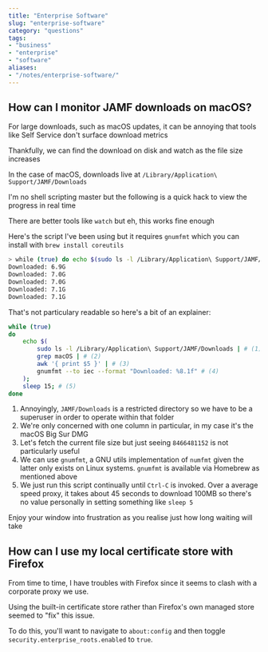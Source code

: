 ```yaml
---
title: "Enterprise Software"
slug: "enterprise-software"
category: "questions"
tags:
- "business"
- "enterprise"
- "software"
aliases:
- "/notes/enterprise-software/"
---
```


## How can I monitor JAMF downloads on macOS?

For large downloads, such as macOS updates, it can be annoying that tools like Self Service don't surface download metrics

Thankfully, we can find the download on disk and watch as the file size increases

In the case of macOS, downloads live at `/Library/Application\ Support/JAMF/Downloads`

I'm no shell scripting master but the following is a quick hack to view the progress in real time

There are better tools like `watch` but eh, this works fine enough

Here's the script I've been using but it requires `gnumfmt` which you can install with `brew install coreutils`

```bash
> while (true) do echo $(sudo ls -l /Library/Application\ Support/JAMF/Downloads | grep macOS | awk '{ print $5 }' | gnumfmt --to iec --format "Downloaded: %8.1f"); sleep 15; done
Downloaded: 6.9G
Downloaded: 7.0G
Downloaded: 7.0G
Downloaded: 7.1G
Downloaded: 7.1G
```

That's not particulary readable so here's a bit of an explainer:

```bash
while (true)
do
	echo $(
		sudo ls -l /Library/Application\ Support/JAMF/Downloads | # (1)
		grep macOS | # (2)
		awk '{ print $5 }' | # (3)
		gnumfmt --to iec --format "Downloaded: %8.1f" # (4)
	);
	sleep 15; # (5)
done
```

1. Annoyingly, `JAMF/Downloads` is a restricted directory so we have to be a superuser in order to operate within that folder
2. We're only concerned with one column in particular, in my case it's the macOS Big Sur DMG
3. Let's fetch the current file size but just seeing `8466481152` is not particularly useful
4. We can use `gnumfmt`, a GNU utils implementation of `numfmt` given the latter only exists on Linux systems. `gnumfmt` is available via Homebrew as mentioned above
5. We just run this script continually until `Ctrl-C` is invoked. Over a average speed proxy, it takes about 45 seconds to download 100MB so there's no value personally in setting something like `sleep 5`

Enjoy your window into frustration as you realise just how long waiting will take

## How can I use my local certificate store with Firefox

From time to time, I have troubles with Firefox since it seems to clash with a corporate proxy we use.

Using the built-in certificate store rather than Firefox's own managed store seemed to "fix" this issue.

To do this, you'll want to navigate to `about:config` and then toggle `security.enterprise_roots.enabled` to `true`.
